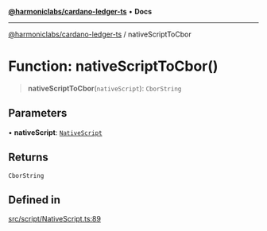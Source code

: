 [**@harmoniclabs/cardano-ledger-ts**](../README.md) • **Docs**

***

[@harmoniclabs/cardano-ledger-ts](../globals.md) / nativeScriptToCbor

# Function: nativeScriptToCbor()

> **nativeScriptToCbor**(`nativeScript`): `CborString`

## Parameters

• **nativeScript**: [`NativeScript`](../type-aliases/NativeScript.md)

## Returns

`CborString`

## Defined in

[src/script/NativeScript.ts:89](https://github.com/HarmonicLabs/cardano-ledger-ts/blob/94dd590ffe94133126b0d8d49920fc7b002e1975/src/script/NativeScript.ts#L89)
